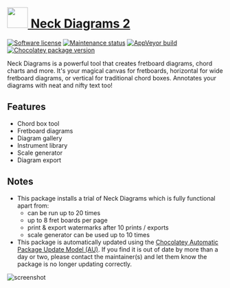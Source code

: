 ﻿# [<img src="https://cdn.jsdelivr.net/gh/dgalbraith/chocolatey-packages@aaced40197b4b4f40922fd84260d77cd7214efc9/icons/neck-diagrams.png" width="48" height="48" /> Neck Diagrams 2](<https://chocolatey.org/packages/neck-diagrams>)

[![Software license](https://img.shields.io/badge/license-Proprietary-lightgrey)](https://www.neckdiagrams.com/license)
[![Maintenance status](https://img.shields.io/badge/maintained%3F-yes-green.svg)](https://gitHub.com/dgalbraith/chocolatey-packages/graphs/commit-activity)
[![AppVeyor build](https://img.shields.io/appveyor/ci/dgalbraith/chocolatey-packages)](https://ci.appveyor.com/project/dgalbraith/chocolatey-packages)
[![Chocolatey package version](https://img.shields.io/chocolatey/v/neck-diagrams?label=Chocolatey)](<https://chocolatey.org/packages/neck-diagrams>)

Neck Diagrams is a powerful tool that creates fretboard diagrams, chord charts and more. It's your magical canvas for fretboards, horizontal for wide fretboard diagrams, or vertical for traditional chord boxes. Annotates your diagrams with neat and nifty text too!

## Features

* Chord box tool
* Fretboard diagrams
* Diagram gallery
* Instrument library
* Scale generator
* Diagram export

## Notes

* This package installs a trial of Neck Diagrams which is fully functional apart from:
  * can be run up to 20 times
  * up to 8 fret boards per page
  * print & export watermarks after 10 prints / exports
  * scale generator can be used up to 10 times
* This package is automatically updated using the [Chocolatey Automatic Package Update Model (AU)](https://github.com/majkinetor/au/blob/master/README.md).
  If you find it is out of date by more than a day or two, please contact the maintainer(s) and let them know the package is no longer updating correctly.

![screenshot](https://cdn.jsdelivr.net/gh/dgalbraith/chocolatey-packages@aaced40197b4b4f40922fd84260d77cd7214efc9/automatic/neck-diagrams/screenshot.png)
